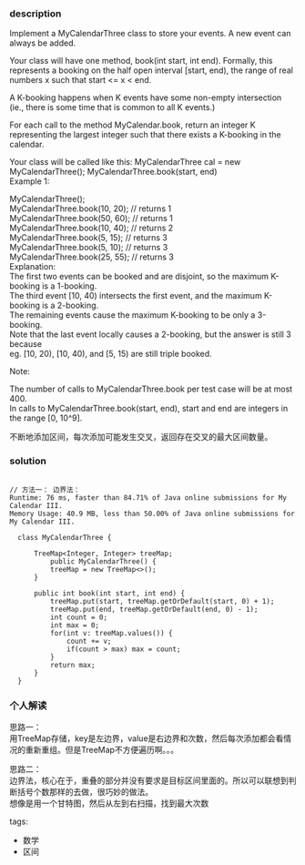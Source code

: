 ### description    
  Implement a MyCalendarThree class to store your events. A new event can always be added.  
    
  Your class will have one method, book(int start, int end). Formally, this represents a booking on the half open interval [start, end), the range of real numbers x such that start <= x < end.  
    
  A K-booking happens when K events have some non-empty intersection (ie., there is some time that is common to all K events.)  
    
  For each call to the method MyCalendar.book, return an integer K representing the largest integer such that there exists a K-booking in the calendar.  
    
  Your class will be called like this: MyCalendarThree cal = new MyCalendarThree(); MyCalendarThree.book(start, end)  
  Example 1:  
    
  MyCalendarThree();  
  MyCalendarThree.book(10, 20); // returns 1  
  MyCalendarThree.book(50, 60); // returns 1  
  MyCalendarThree.book(10, 40); // returns 2  
  MyCalendarThree.book(5, 15); // returns 3  
  MyCalendarThree.book(5, 10); // returns 3  
  MyCalendarThree.book(25, 55); // returns 3  
  Explanation:   
  The first two events can be booked and are disjoint, so the maximum K-booking is a 1-booking.  
  The third event [10, 40) intersects the first event, and the maximum K-booking is a 2-booking.  
  The remaining events cause the maximum K-booking to be only a 3-booking.  
  Note that the last event locally causes a 2-booking, but the answer is still 3 because  
  eg. [10, 20), [10, 40), and [5, 15) are still triple booked.  
     
    
  Note:  
    
  The number of calls to MyCalendarThree.book per test case will be at most 400.  
  In calls to MyCalendarThree.book(start, end), start and end are integers in the range [0, 10^9].  
    
  不断地添加区间，每次添加可能发生交叉，返回存在交叉的最大区间数量。  
    
### solution    
```    
  
// 方法一： 边界法：  
Runtime: 76 ms, faster than 84.71% of Java online submissions for My Calendar III.  
Memory Usage: 40.9 MB, less than 50.00% of Java online submissions for My Calendar III.  
  
  class MyCalendarThree {  
    
      TreeMap<Integer, Integer> treeMap;  
          public MyCalendarThree() {  
          treeMap = new TreeMap<>();  
      }  
    
      public int book(int start, int end) {  
          treeMap.put(start, treeMap.getOrDefault(start, 0) + 1);  
          treeMap.put(end, treeMap.getOrDefault(end, 0) - 1);  
          int count = 0;  
          int max = 0;  
          for(int v: treeMap.values()) {  
              count += v;  
              if(count > max) max = count;  
          }  
          return max;  
      }  
  }  
```    
    
### 个人解读    
    
  思路一：  
  用TreeMap存储，key是左边界，value是右边界和次数，然后每次添加都会看情况的重新重组。但是TreeMap不方便遍历啊。。。  
    
  思路二：  
  边界法，核心在于，重叠的部分并没有要求是目标区间里面的。所以可以联想到判断括号个数那样的去做，很巧妙的做法。  
  想像是用一个甘特图，然后从左到右扫描，找到最大次数  
    
    
tags:    
  -  数学  
  -  区间  
